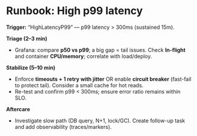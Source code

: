 # Runbook: High p99 latency

**Trigger:** “HighLatencyP99” — p99 latency > 300ms (sustained 15m).

**Triage (2–3 min)**
- Grafana: compare **p50 vs p99**; a big gap = tail issues. Check **In-flight** and container **CPU/memory**; correlate with load/deploy.

**Stabilize (5–10 min)**
- Enforce **timeouts + 1 retry with jitter** OR enable **circuit breaker** (fast-fail to protect tail). Consider a small cache for hot reads.
- Re-test and confirm p99 < 300ms; ensure error ratio remains within SLO.

**Aftercare**
- Investigate slow path (DB query, N+1, lock/GC). Create follow-up task and add observability (traces/markers).

